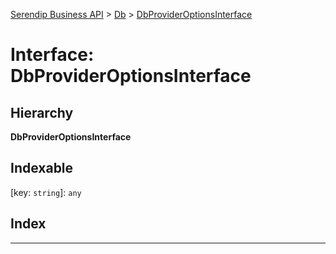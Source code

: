 [Serendip Business API](../README.md) > [Db](../modules/db.md) > [DbProviderOptionsInterface](../interfaces/db.dbprovideroptionsinterface.md)

# Interface: DbProviderOptionsInterface

## Hierarchy

**DbProviderOptionsInterface**

## Indexable

\[key: `string`\]:&nbsp;`any`
## Index

---

